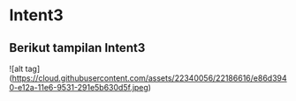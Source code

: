 # Intent3

## Berikut tampilan Intent3

![alt tag] (https://cloud.githubusercontent.com/assets/22340056/22186616/e86d3940-e12a-11e6-9531-291e5b630d5f.jpeg)
